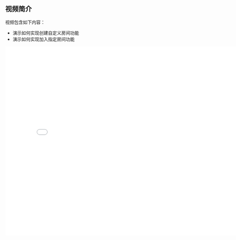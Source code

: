 ## 视频简介

视频包含如下内容：

- 演示如何实现创建自定义房间功能
- 演示如何实现加入指定房间功能

<div style="text-align: center">

<iframe style="width: 800px;height: 600px;" src="//player.bilibili.com/player.html?aid=22031839&cid=36414808&page=4" scrolling="no" border="0" frameborder="no" framespacing="0" allowfullscreen="true"> </iframe>

</div>
